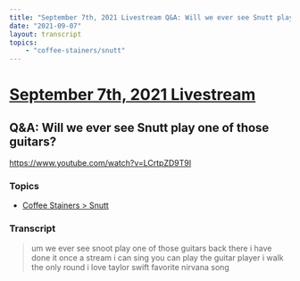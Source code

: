 ```yaml
---
title: "September 7th, 2021 Livestream Q&A: Will we ever see Snutt play one of those guitars?"
date: "2021-09-07"
layout: transcript
topics:
    - "coffee-stainers/snutt"
---
```

# [September 7th, 2021 Livestream](../2021-09-07.md)
## Q&A: Will we ever see Snutt play one of those guitars?
https://www.youtube.com/watch?v=LCrtpZD9T9I

### Topics
* [Coffee Stainers > Snutt](../topics/coffee-stainers/snutt.md)

### Transcript

> um we ever see snoot play one of those guitars back there i have done it once a stream i can sing you can play the guitar player i walk the only round i love taylor swift favorite nirvana song
